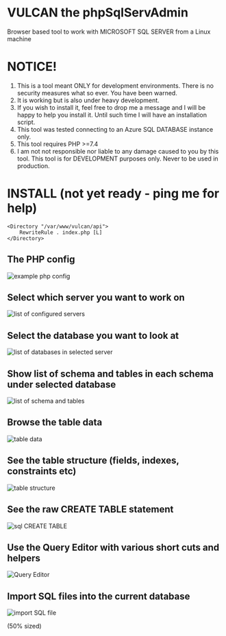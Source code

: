 # VULCAN the phpSqlServAdmin
Browser based tool to work with MICROSOFT SQL SERVER from a Linux machine  

NOTICE!
=======

1. This is a tool meant ONLY for development environments. There is no security measures what so ever. You have been warned.
2. It is working but is also under heavy development.  
3. If you wish to install it, feel free to drop me a message and I will be happy to help you install it. Until such time I will have an installation script.
4. This tool was tested connecting to an Azure SQL DATABASE instance only.
5. This tool requires PHP >=7.4 
6. I am not not responsible nor liable to any damage caused to you by this tool. This tool is for DEVELOPMENT purposes only. Never to be used in production.



INSTALL (not yet ready - ping me for help)
==========================================
```
<Directory "/var/www/vulcan/api">
    RewriteRule . index.php [L]
</Directory>
```

## The PHP config
![example php config](./docs/1_config.jpeg)

## Select which server you want to work on
![list of configured servers](./docs/2_select_server.png)

## Select the database you want to look at
![list of databases in selected server](./docs/3_select_database.png)

## Show list of schema and tables in each schema under selected database
![list of schema and tables](./docs/4_list_schema_and_tables.png)

## Browse the table data
![table data](./docs/5_browse_table.png)

## See the table structure (fields, indexes, constraints etc)
![table structure](./docs/6_table_structure.png)

## See the raw CREATE TABLE statement
![sql CREATE TABLE](./docs/7_table_create_sql.png)

## Use the Query Editor with various short cuts and helpers
![Query Editor](./docs/8_query_editor.png)

## Import SQL files into the current database
![import SQL file](./docs/9_import_sql_file.png)




(50% sized)